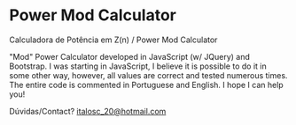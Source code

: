 # Power Mod Calculator
Calculadora de Potência em Z(n) / Power Mod Calculator

"Mod" Power Calculator developed in JavaScript (w/ JQuery) and Bootstrap.
I was starting in JavaScript, I believe it is possible to do it in some other way, however, all values ​​are correct and tested numerous times. The entire code is commented in Portuguese and English.
I hope I can help you!

Dúvidas/Contact? italosc_20@hotmail.com
